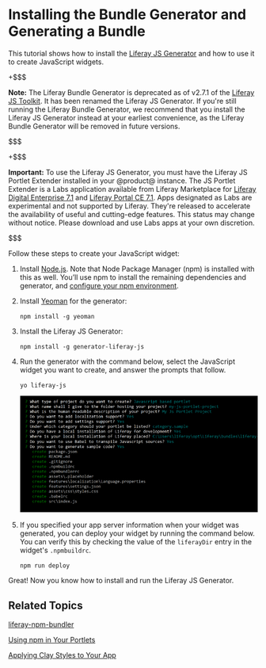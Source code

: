 # Installing the Bundle Generator and Generating a Bundle [](id=installing-the-bundle-generator-and-generating-a-bundle)

This tutorial shows how to install the 
[Liferay JS Generator](https://www.npmjs.com/package/generator-liferay-js) 
and how to use it to create JavaScript widgets. 

+$$$

**Note:** The Liferay Bundle Generator is deprecated as of v2.7.1 of the 
[Liferay JS Toolkit](https://github.com/liferay/liferay-js-toolkit). It has been 
renamed the Liferay JS Generator. If you're still running the Liferay Bundle 
Generator, we recommend that you install the Liferay JS Generator instead at 
your earliest convenience, as the Liferay Bundle Generator will be removed in 
future versions.

$$$

+$$$

**Important:** To use the Liferay JS Generator, you must have the Liferay JS 
Portlet Extender installed in your @product@ instance. The JS Portlet Extender 
is a Labs application available from Liferay Marketplace for 
[Liferay Digital Enterprise 7.1](https://web.liferay.com/marketplace/-/mp/application/115543020) 
and 
[Liferay Portal CE 7.1](https://web.liferay.com/marketplace/-/mp/application/115542926). 
Apps designated as Labs are experimental and not supported by Liferay. They're 
released to accelerate the availability of useful and cutting-edge features. 
This status may change without notice. Please download and use Labs apps at your 
own discretion. 

$$$

Follow these steps to create your JavaScript widget:

1.  Install 
    [Node.js](http://nodejs.org/). 
    Note that Node Package Manager (npm) is installed with this as well. You’ll 
    use npm to install the remaining dependencies and generator, and 
    [configure your npm environment](/develop/reference/-/knowledge_base/7-1/setting-up-your-npm-environment).

2.  Install [Yeoman](http://yeoman.io/) for the generator:

        npm install -g yeoman

3.  Install the Liferay JS Generator:

        npm install -g generator-liferay-js

4.  Run the generator with the command below, select the JavaScript widget you 
    want to create, and answer the prompts that follow.

        yo liferay-js

    ![Figure 1: The liferay-bundle generator prompts you for widget options.](../../../images/liferay-js-generator-prompts.png)

5.  If you specified your app server information when your widget was 
    generated, you can deploy your widget by running the command below. You can 
    verify this by checking the value of the `liferayDir` entry in the widget's 
    `.npmbuildrc`.

        npm run deploy

Great! Now you know how to install and run the Liferay JS Generator. 

## Related Topics [](id=related-topics)

[liferay-npm-bundler](/develop/reference/-/knowledge_base/7-1/liferay-npm-bundler)

[Using npm in Your Portlets](/develop/tutorials/-/knowledge_base/7-1/using-npm-in-your-portlets)

[Applying Clay Styles to Your App](/develop/tutorials/-/knowledge_base/7-1/applying-clay-styles-to-your-app)
